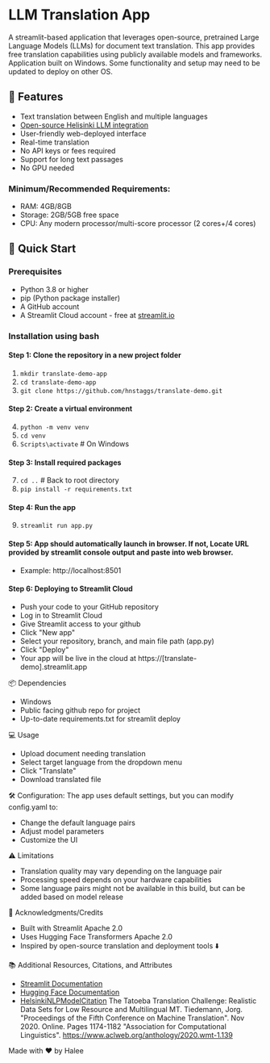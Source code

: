 # LLM Translation App
A streamlit-based application that leverages open-source, pretrained Large Language Models (LLMs) for document text translation. 
This app provides free translation capabilities using publicly available models and frameworks.
Application built on Windows. Some functionality and setup may need to be updated to deploy on other OS.

## 🌟 Features
* Text translation between English and multiple languages
* [Open-source Helisinki LLM integration](https://github.com/Helsinki-NLP/Tatoeba-Challenge/tree/master/models)
* User-friendly web-deployed interface
* Real-time translation
* No API keys or fees required
* Support for long text passages
* No GPU needed

### Minimum/Recommended Requirements:
- RAM: 4GB/8GB
- Storage: 2GB/5GB free space
- CPU: Any modern processor/multi-score processor (2 cores+/4 cores)

## 🚀 Quick Start

### Prerequisites
* Python 3.8 or higher
* pip (Python package installer)
* A GitHub account
* A Streamlit Cloud account - free at [streamlit.io](https://streamlit.io/)

### Installation using bash

#### Step 1: Clone the repository in a new project folder
1. `mkdir translate-demo-app`
2. `cd translate-demo-app`
3. `git clone https://github.com/hnstaggs/translate-demo.git`

#### Step 2: Create a virtual environment
4. `python -m venv venv`
5. `cd venv`
6. `Scripts\activate`  # On Windows
  
#### Step 3: Install required packages
7. `cd ..`  # Back to root directory
8. `pip install -r requirements.txt`

#### Step 4: Run the app
9. `streamlit run app.py`

#### Step 5: App should automatically launch in browser. If not, Locate URL provided by streamlit console output and paste into web browser.
* Example: http://localhost:8501

#### Step 6: Deploying to Streamlit Cloud
* Push your code to your GitHub repository
* Log in to Streamlit Cloud
* Give Streamlit access to your github
* Click "New app"
* Select your repository, branch, and main file path (app.py)
* Click "Deploy"
* Your app will be live in the cloud at https://[translate-demo].streamlit.app

📦 Dependencies
* Windows
* Public facing github repo for project
* Up-to-date requirements.txt for streamlit deploy

💻 Usage
* Upload document needing translation
* Select target language from the dropdown menu
* Click "Translate"
* Download translated file

🛠️ Configuration: The app uses default settings, but you can modify config.yaml to:
* Change the default language pairs
* Adjust model parameters
* Customize the UI

⚠️ Limitations
* Translation quality may vary depending on the language pair
* Processing speed depends on your hardware capabilities
* Some language pairs might not be available in this build, but can be added based on model release

🙏 Acknowledgments/Credits
* Built with Streamlit Apache 2.0
* Uses Hugging Face Transformers Apache 2.0
* Inspired by open-source translation and deployment tools ⬇️

📚 Additional Resources, Citations, and Attributes
* [Streamlit Documentation](https://docs.streamlit.io/)
* [Hugging Face Documentation](https://huggingface.co/docs/hub/index)
* [HelsinkiNLPModelCitation](https://github.com/Helsinki-NLP)
The Tatoeba Translation Challenge: Realistic Data Sets for Low Resource and Multilingual MT. Tiedemann, Jorg.
"Proceedings of the Fifth Conference on Machine Translation". Nov 2020. Online. Pages 1174-1182
"Association for Computational Linguistics". https://www.aclweb.org/anthology/2020.wmt-1.139

Made with ❤️ by Halee
